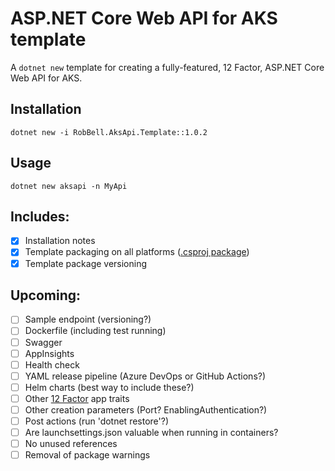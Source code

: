 # ASP.NET Core Web API for AKS template

A `dotnet new` template for creating a fully-featured, 12 Factor, ASP.NET Core Web API for AKS.

## Installation

```
dotnet new -i RobBell.AksApi.Template::1.0.2
```

## Usage

```
dotnet new aksapi -n MyApi
```

## Includes:

* [x] Installation notes
* [x] Template packaging on all platforms ([.csproj package](https://docs.microsoft.com/en-us/dotnet/core/tools/custom-templates#packing-a-template-into-a-nuget-package-nupkg-file))
* [x] Template package versioning

## Upcoming:

* [ ] Sample endpoint (versioning?)
* [ ] Dockerfile (including test running)
* [ ] Swagger
* [ ] AppInsights
* [ ] Health check
* [ ] YAML release pipeline (Azure DevOps or GitHub Actions?)
* [ ] Helm charts (best way to include these?)
* [ ] Other [12 Factor](https://12factor.net/) app traits
* [ ] Other creation parameters (Port? EnablingAuthentication?)
* [ ] Post actions (run 'dotnet restore'?)
* [ ] Are launchsettings.json valuable when running in containers?
* [ ] No unused references
* [ ] Removal of package warnings
